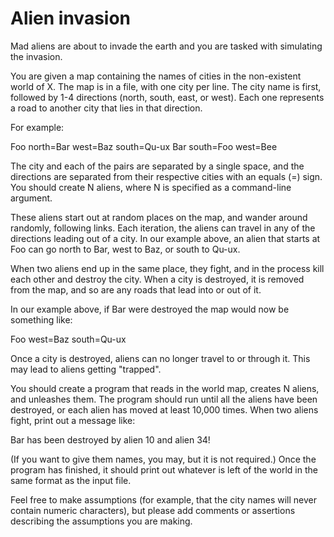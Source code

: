 Alien invasion
==============
Mad aliens are about to invade the earth and you are tasked with simulating the
invasion.


You are given a map containing the names of cities in the non-existent world of
X. The map is in a file, with one city per line. The city name is first,
followed by 1-4 directions (north, south, east, or west). Each one represents a
road to another city that lies in that direction.


For example:


Foo north=Bar west=Baz south=Qu-ux
Bar south=Foo west=Bee


The city and each of the pairs are separated by a single space, and the
directions are separated from their respective cities with an equals (=) sign.
You should create N aliens, where N is specified as a command-line argument.


These aliens start out at random places on the map, and wander around randomly,
following links. Each iteration, the aliens can travel in any of the directions
leading out of a city. In our example above, an alien that starts at Foo can go
north to Bar, west to Baz, or south to Qu-ux.


When two aliens end up in the same place, they fight, and in the process kill
each other and destroy the city. When a city is destroyed, it is removed from
the map, and so are any roads that lead into or out of it.


In our example above, if Bar were destroyed the map would now be something
like:


Foo west=Baz south=Qu-ux


Once a city is destroyed, aliens can no longer travel to or through it. This
may lead to aliens getting "trapped".


You should create a program that reads in the world map, creates N aliens, and
unleashes them. The program should run until all the aliens have been
destroyed, or each alien has moved at least 10,000 times. When two aliens
fight, print out a message like:

Bar has been destroyed by alien 10 and alien 34!


(If you want to give them names, you may, but it is not required.) Once the
program has finished, it should print out whatever is left of the world in the
same format as the input file.


Feel free to make assumptions (for example, that the city names will never
contain numeric characters), but please add comments or assertions describing
the assumptions you are making.

